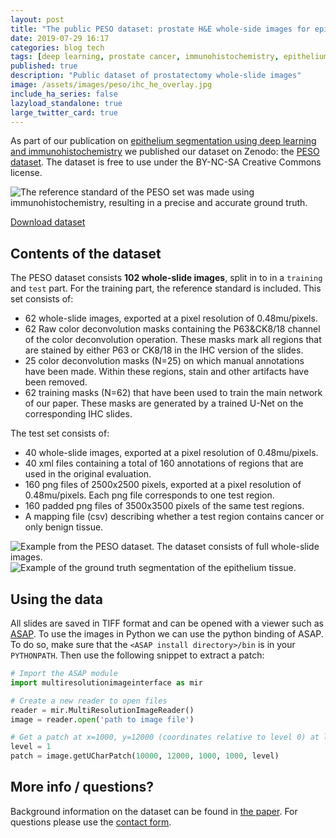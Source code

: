 ```yaml
---
layout: post
title: "The public PESO dataset: prostate H&E whole-side images for epithelium segmentation"
date: 2019-07-29 16:17
categories: blog tech
tags: [deep learning, prostate cancer, immunohistochemistry, epithelium segmentation]
published: true
description: "Public dataset of prostatectomy whole-slide images"
image: /assets/images/peso/ihc_he_overlay.jpg
include_ha_series: false
lazyload_standalone: true
large_twitter_card: true
---
```


As part of our publication on [epithelium segmentation using deep learning and immunohistochemistry](https://www.nature.com/articles/s41598-018-37257-4) we published our dataset on Zenodo: the [PESO dataset](https://zenodo.org/record/1485967#.XT8F0ugzb8A). The dataset is free to use under the BY-NC-SA Creative Commons license.

<img class="lazyload" data-src="/assets/images/peso/ihc_he_overlay.jpg" style="max-width: 100%;" alt="The reference standard of the PESO set was made using immunohistochemistry, resulting in a precise and accurate ground truth.">

<a href="https://doi.org/10.5281/zenodo.1485966" class="btn btn-primary">Download dataset</a>

## Contents of the dataset

The PESO dataset consists **102 whole-slide images**, split in to in a `training` and `test` part. For the training part, the reference standard is included. This set consists of:

- 62 whole-slide images, exported at a pixel resolution of 0.48mu/pixels.
- 62 Raw color deconvolution masks containing the P63&CK8/18 channel of the color deconvolution operation. These masks mark all regions that are stained by either P63 or CK8/18 in the IHC version of the slides.
- 25 color deconvolution masks (N=25) on which manual annotations have been made. Within these regions, stain and other artifacts have been removed.
- 62 training masks (N=62) that have been used to train the main network of our paper. These masks are generated by a trained U-Net on the corresponding IHC slides.

The test set consists of:

- 40 whole-slide images, exported at a pixel resolution of 0.48mu/pixels.
- 40 xml files containing a total of 160 annotations of regions that are used in the original evaluation.
- 160 png files of 2500x2500 pixels, exported at a pixel resolution of 0.48mu/pixels. Each png file corresponds to one test region.
- 160 padded png files of 3500x3500 pixels of the same test regions.
- A mapping file (csv) describing whether a test region contains cancer or only benign tissue.

<img class="lazyload" data-src="/assets/images/peso/peso_zoom_data_example.jpg" style="max-width: 100%;" alt="Example from the PESO dataset. The dataset consists of full whole-slide images.">

<img class="lazyload" data-src="/assets/images/peso/peso_epithelium_overlay.jpg" style="max-width: 100%;" alt="Example of the ground truth segmentation of the epithelium tissue.">

## Using the data

All slides are saved in TIFF format and can be opened with a viewer such as [ASAP](https://github.com/computationalpathologygroup/ASAP). To use the images in Python we can use the python binding of ASAP. To do so, make sure that the `<ASAP install directory>/bin` is in your `PYTHONPATH`. Then use the following snippet to extract a patch:

```python
# Import the ASAP module
import multiresolutionimageinterface as mir

# Create a new reader to open files
reader = mir.MultiResolutionImageReader()
image = reader.open('path to image file')

# Get a patch at x=1000, y=12000 (coordinates relative to level 0) at level 2
level = 1
patch = image.getUCharPatch(10000, 12000, 1000, 1000, level)
```

## More info / questions?

Background information on the dataset can be found in [the paper](https://doi.org/10.1038/s41598-018-37257-4). For questions please use the [contact form](/contact).
